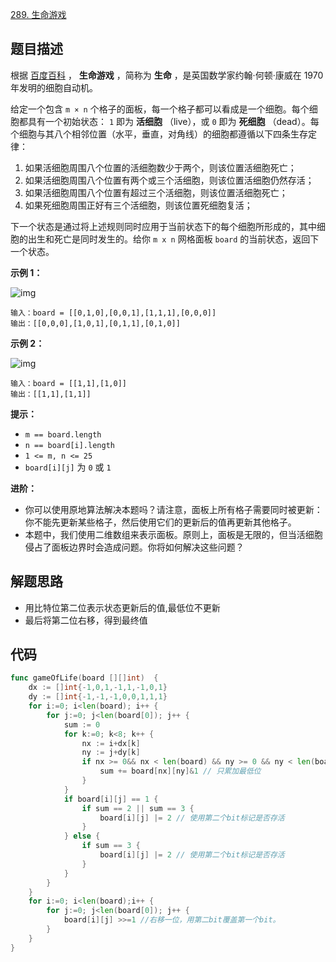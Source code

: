 [289. 生命游戏](https://leetcode.cn/problems/game-of-life/)

## 题目描述

根据 [百度百科](https://baike.baidu.com/item/生命游戏/2926434?fr=aladdin) ， **生命游戏** ，简称为 **生命** ，是英国数学家约翰·何顿·康威在 1970 年发明的细胞自动机。

给定一个包含 `m × n` 个格子的面板，每一个格子都可以看成是一个细胞。每个细胞都具有一个初始状态： `1` 即为 **活细胞** （live），或 `0` 即为 **死细胞** （dead）。每个细胞与其八个相邻位置（水平，垂直，对角线）的细胞都遵循以下四条生存定律：

1. 如果活细胞周围八个位置的活细胞数少于两个，则该位置活细胞死亡；
2. 如果活细胞周围八个位置有两个或三个活细胞，则该位置活细胞仍然存活；
3. 如果活细胞周围八个位置有超过三个活细胞，则该位置活细胞死亡；
4. 如果死细胞周围正好有三个活细胞，则该位置死细胞复活；

下一个状态是通过将上述规则同时应用于当前状态下的每个细胞所形成的，其中细胞的出生和死亡是同时发生的。给你 `m x n` 网格面板 `board` 的当前状态，返回下一个状态。

 

**示例 1：**

![img](http://img.hahaguai.cn/local/grid1.jpg)

```
输入：board = [[0,1,0],[0,0,1],[1,1,1],[0,0,0]]
输出：[[0,0,0],[1,0,1],[0,1,1],[0,1,0]]
```

**示例 2：**

![img](http://img.hahaguai.cn/local/grid2.jpg)

```
输入：board = [[1,1],[1,0]]
输出：[[1,1],[1,1]]
```

 **提示：**

- `m == board.length`
- `n == board[i].length`
- `1 <= m, n <= 25`
- `board[i][j]` 为 `0` 或 `1`

**进阶：**

- 你可以使用原地算法解决本题吗？请注意，面板上所有格子需要同时被更新：你不能先更新某些格子，然后使用它们的更新后的值再更新其他格子。
- 本题中，我们使用二维数组来表示面板。原则上，面板是无限的，但当活细胞侵占了面板边界时会造成问题。你将如何解决这些问题？

## 解题思路

- 用比特位第二位表示状态更新后的值,最低位不更新
- 最后将第二位右移，得到最终值

## 代码

```go
func gameOfLife(board [][]int)  {
    dx := []int{-1,0,1,-1,1,-1,0,1}
    dy := []int{-1,-1,-1,0,0,1,1,1}
    for i:=0; i<len(board); i++ {
        for j:=0; j<len(board[0]); j++ {
            sum := 0
            for k:=0; k<8; k++ {
                nx := i+dx[k]
                ny := j+dy[k]
                if nx >= 0&& nx < len(board) && ny >= 0 && ny < len(board[0]) {
                    sum += board[nx][ny]&1 // 只累加最低位
                }
            }
            if board[i][j] == 1 {
                if sum == 2 || sum == 3 {
                    board[i][j] |= 2 // 使用第二个bit标记是否存活
                }
            } else {
                if sum == 3 {
                    board[i][j] |= 2 // 使用第二个bit标记是否存活
                }
            }
        }
    }
    for i:=0; i<len(board);i++ {
        for j:=0; j<len(board[0]); j++ {
            board[i][j] >>=1 //右移一位，用第二bit覆盖第一个bit。
        }
    }
}
```

